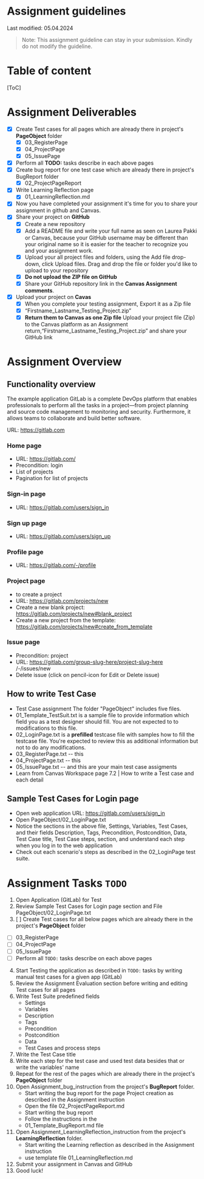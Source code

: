 # Assignment guidelines

Last modified: 05.04.2024

> Note: This assignment guideline can stay in your submission. Kindly do not modify the guideline.

# Table of content

[ToC]

# Assignment Deliverables

- [x] Create Test cases for all pages which are already there in project's **PageObject** folder
  - [x] 03_RegisterPage
  - [x] 04_ProjectPage
  - [x] 05_IssuePage
- [x] Perform all **TODO:** tasks describe in each above pages
- [x] Create bug report for one test case which are already there in project's BugReport folder
  - [x] 02_ProjectPageReport
- [x] Write Learning Reflection page
  - [x] 01_LearningReflection.md
- [x] Now you have completed your assignment it's time for you to share your assignment in github and Canvas.
- [x] Share your project on **GitHub**
  - [x] Create a new repository
  - [x] Add a README file and write your full name as seen on Laurea Pakki or Canvas, because your GitHub username may be different than your original name so it is easier for the teacher to recognize you and your assignment work.
  - [x] Upload your all project files and folders, using the Add file drop-down, click Upload files. Drag and drop the file or folder you'd like to upload to your repository
  - [x] **Do not upload the ZIP file on GitHub**
  - [x] Share your GitHub repository link in the **Canvas Assignment comments**.
- [x] Upload your project on **Cavas**
  - [x] When you complete your testing assignment, Export it as a Zip file
  - [x] “Firstname_Lastname_Testing_Project.zip”
  - [x] **Return them to Canvas as one Zip file** Upload your project file (Zip) to the Canvas platform as an Assignment return,“Firstname_Lastname_Testing_Project.zip” and share your GitHub link

# Assignment Overview

## Functionality overview

The example application GitLab is a complete DevOps platform that enables professionals to perform all the tasks in a project—from project planning and source code management to monitoring and security. Furthermore, it allows teams to collaborate and build better software.

URL: https://gitlab.com

### Home page

- URL: https://gitlab.com/
- Precondition: login
- List of projects
- Pagination for list of projects

### Sign-in page

- URL: https://gitlab.com/users/sign_in

### Sign up page

- URL: https://gitlab.com/users/sign_up

### Profile page

- URL: https://gitlab.com/-/profile

### Project page

- to create a project
- URL: https://gitlab.com/projects/new
- Create a new blank project: https://gitlab.com/projects/new#blank_project
- Create a new project from the template: https://gitlab.com/projects/new#create_from_template

### Issue page

- Precondition: project
- URL: https://gitlab.com/group-slug-here/project-slug-here /-/issues/new
- Delete issue (click on pencil-icon for Edit or Delete issue)

## How to write Test Case

- Test Case assignment The folder "PageObject" includes five files.
- 01_Template_TestSuit.txt is a sample file to provide information which field you as a test designer should fill. You are not expected to to modifications to this file.
- 02_LoginPage.txt is a **prefilled** testcase file with samples how to fill the testcase file. You're expected to review this as additional information but not to do any modifications.
- 03_RegisterPage.txt -- this
- 04_ProjectPage.txt -- this
- 05_IssuePage.txt -- and this are your main test case assigments
- Learn from Canvas Workspace page 7.2 | How to write a Test case and each detail

## Sample Test Cases for Login page

- Open web application URL: https://gitlab.com/users/sign_in
- Open PageObject/02_LoginPage.txt
- Notice the sections in the above file, Settings, Variables, Test Cases, and their fields Description, Tags, Precondition, Postcondition, Data, Test Case title, Test Case steps, section, and understand each step when you log in to the web application
- Check out each scenario's steps as described in the 02_LoginPage test suite.

# Assignment Tasks `TODO`

1. Open Application (GitLab) for Test
2. Review Sample Test Cases for Login page section and File PageObject/02_LoginPage.txt
3. [ ] Create Test cases for all below pages which are already there in the project's **PageObject** folder

- [ ] 03_RegisterPage
- [ ] 04_ProjectPage
- [ ] 05_IssuePage
- [ ] Perform all `TODO:` tasks describe on each above pages

4. Start Testing the application as described in `TODO:` tasks by writing manual test cases for a given app (GitLab)
5. Review the Assignment Evaluation section before writing and editing Test cases for all pages
6. Write Test Suite predefined fields
   - Settings
   - Variables
   - Description
   - Tags
   - Precondition
   - Postcondition
   - Data
   - Test Cases and process steps
7. Write the Test Case title
8. Write each step for the test case and used test data besides that or write the variables' name
9. Repeat for the rest of the pages which are already there in the project's **PageObject** folder
10. Open Assignment_bug_instruction from the project's **BugReport** folder.
    - Start writing the bug report for the page Project creation as described in the Assignment instruction
    - Open the file 02_ProjectPageReport.md
    - Start writing the bug report
    - Follow the instructions in the
    - 01_Template_BugReport.md file
11. Open Assignment_LearningReflection_instruction from the project's **LearningReflection** folder.
    - Start writing the Learning reflection as described in the Assignment instruction
    - use template file 01_LearningReflection.md
12. Submit your assignment in Canvas and GitHub
13. Good luck!
